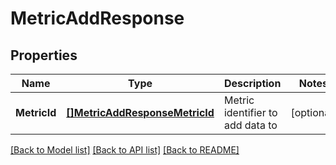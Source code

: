 # MetricAddResponse

## Properties
Name | Type | Description | Notes
------------ | ------------- | ------------- | -------------
**MetricId** | [**[]MetricAddResponseMetricId**](MetricAddResponse_metric_id.md) | Metric identifier to add data to | [optional] 

[[Back to Model list]](../README.md#documentation-for-models) [[Back to API list]](../README.md#documentation-for-api-endpoints) [[Back to README]](../README.md)


